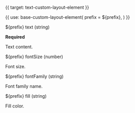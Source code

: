 {{ target: text-custom-layout-element }}

{{ use: base-custom-layout-element(
    prefix = ${prefix},
) }}

${prefix} text (string)

**Required**

Text content.

${prefix} fontSize (number)

Font size.

${prefix} fontFamily (string)

Font family name.

${prefix} fill (string)

Fill color.